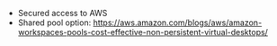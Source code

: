 
* Secured access to AWS 
* Shared pool option: https://aws.amazon.com/blogs/aws/amazon-workspaces-pools-cost-effective-non-persistent-virtual-desktops/